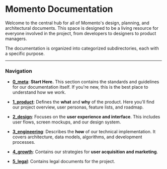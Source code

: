 # Momento Documentation

Welcome to the central hub for all of Momento's design, planning, and architectural documents. This space is designed to be a living resource for everyone involved in the project, from developers to designers to product managers.

The documentation is organized into categorized subdirectories, each with a specific purpose.

---

### Navigation

- **[0_meta](./0_meta/index.md)**: **Start Here.** This section contains the standards and guidelines for our documentation itself. If you're new, this is the best place to understand how we work.

- **[1_product](./1_product/index.md)**: Defines the **what** and **why** of the product. Here you'll find our project overview, user personas, feature lists, and roadmap.

- **[2_design](./2_design/index.md)**: Focuses on the **user experience and interface**. This includes user flows, screen mockups, and our design system.

- **[3_engineering](./3_engineering/index.md)**: Describes the **how** of our technical implementation. It covers architecture, data models, algorithms, and development processes.

- **[4_growth](./4_growth/index.md)**: Contains our strategies for **user acquisition and marketing**.

- **[5_legal](./5_legal/README.md)**: Contains legal documents for the project.
